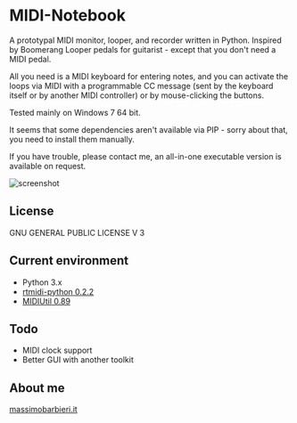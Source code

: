 MIDI-Notebook
=============
A prototypal MIDI monitor, looper, and recorder written in Python.
Inspired by Boomerang Looper pedals for guitarist - except that you don't need a MIDI pedal.

All you need is a MIDI keyboard for entering notes, and you can activate the loops via MIDI with a programmable CC message (sent by the keyboard itself or by another MIDI controller) or by mouse-clicking the buttons.

Tested mainly on Windows 7 64 bit. 

It seems that some dependencies aren't available via PIP - sorry about that, you need to install them manually.

If you have trouble, please contact me, an all-in-one executable version is available on request.

![screenshot](http://www.massimobarbieri.it/DjangoLab/ss_midi_notebook001.png)

## License
GNU GENERAL PUBLIC LICENSE V 3

## Current environment
* Python 3.x
* [rtmidi-python 0.2.2](https://pypi.python.org/pypi/rtmidi-python)
* [MIDIUtil 0.89](http://code.google.com/p/midiutil)

## Todo
* MIDI clock support
* Better GUI with another toolkit

## About me
[massimobarbieri.it](http://www.massimobarbieri.it)

